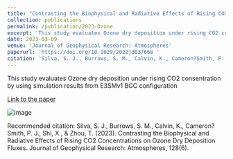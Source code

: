 ```yaml
---
title: "Contrasting the Biophysical and Radiative Effects of Rising CO2 Concentrations on Ozone Dry Deposition Fluxes"
collection: publications
permalink: /publication/2023-Ozone
excerpt: 'This study evaluates Ozone dry deposition under rising CO2 consentration by using simulation results from E3SMv1 BGC configuration'
date: 2023-03-09
venue: 'Journal of Geophysical Research: Atmospheres'
paperurl: 'https://doi.org/10.1029/2022jd037668 '
citation: 'Silva, S. J., Burrows, S. M., Calvin, K., Cameron?Smith, P. J., Shi, X., &amp; Zhou, T. (2023). Contrasting the Biophysical and Radiative Effects of Rising CO2 Concentrations on Ozone Dry Deposition Fluxes. Journal of Geophysical Research: Atmospheres, 128(6). '
---
```

This study evaluates Ozone dry deposition under rising CO2 consentration by using simulation results from E3SMv1 BGC configuration

[Link to the paper](https://doi.org/10.1029/2022jd037668 )

![image](https://agupubs.onlinelibrary.wiley.com/cms/asset/1d55d604-c37c-4324-ba81-d2ab62e90789/jgrd58579-fig-0001-m.jpg)

Recommended citation: Silva, S. J., Burrows, S. M., Calvin, K., Cameron?Smith, P. J., Shi, X., & Zhou, T. (2023). Contrasting the Biophysical and Radiative Effects of Rising CO2 Concentrations on Ozone Dry Deposition Fluxes. Journal of Geophysical Research: Atmospheres, 128(6). 